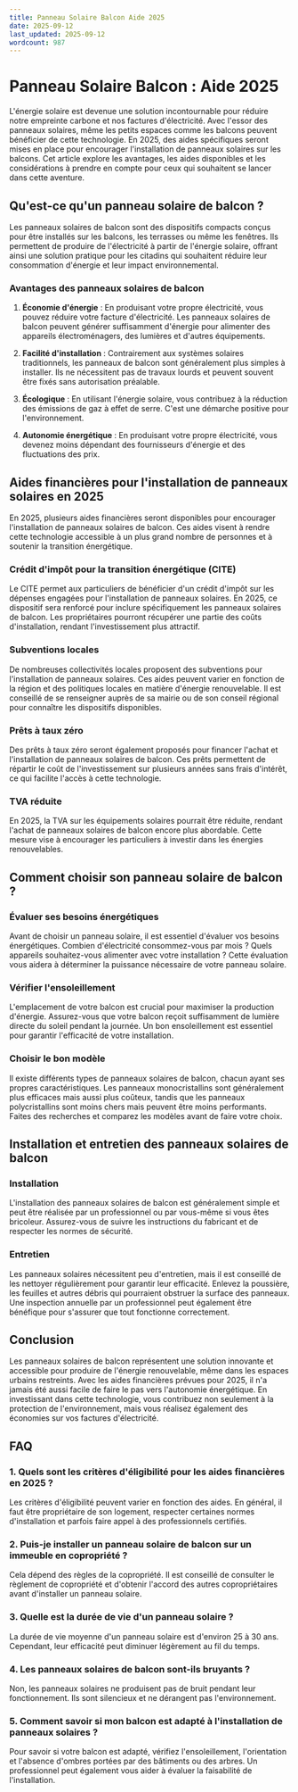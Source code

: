 ```yaml
---
title: Panneau Solaire Balcon Aide 2025
date: 2025-09-12
last_updated: 2025-09-12
wordcount: 987
---
```


# Panneau Solaire Balcon : Aide 2025

L'énergie solaire est devenue une solution incontournable pour réduire notre empreinte carbone et nos factures d'électricité. Avec l'essor des panneaux solaires, même les petits espaces comme les balcons peuvent bénéficier de cette technologie. En 2025, des aides spécifiques seront mises en place pour encourager l'installation de panneaux solaires sur les balcons. Cet article explore les avantages, les aides disponibles et les considérations à prendre en compte pour ceux qui souhaitent se lancer dans cette aventure.

## Qu'est-ce qu'un panneau solaire de balcon ?

Les panneaux solaires de balcon sont des dispositifs compacts conçus pour être installés sur les balcons, les terrasses ou même les fenêtres. Ils permettent de produire de l'électricité à partir de l'énergie solaire, offrant ainsi une solution pratique pour les citadins qui souhaitent réduire leur consommation d'énergie et leur impact environnemental.

### Avantages des panneaux solaires de balcon

1. **Économie d'énergie** : En produisant votre propre électricité, vous pouvez réduire votre facture d'électricité. Les panneaux solaires de balcon peuvent générer suffisamment d'énergie pour alimenter des appareils électroménagers, des lumières et d'autres équipements.

2. **Facilité d'installation** : Contrairement aux systèmes solaires traditionnels, les panneaux de balcon sont généralement plus simples à installer. Ils ne nécessitent pas de travaux lourds et peuvent souvent être fixés sans autorisation préalable.

3. **Écologique** : En utilisant l'énergie solaire, vous contribuez à la réduction des émissions de gaz à effet de serre. C'est une démarche positive pour l'environnement.

4. **Autonomie énergétique** : En produisant votre propre électricité, vous devenez moins dépendant des fournisseurs d'énergie et des fluctuations des prix.

## Aides financières pour l'installation de panneaux solaires en 2025

En 2025, plusieurs aides financières seront disponibles pour encourager l'installation de panneaux solaires de balcon. Ces aides visent à rendre cette technologie accessible à un plus grand nombre de personnes et à soutenir la transition énergétique.

### Crédit d'impôt pour la transition énergétique (CITE)

Le CITE permet aux particuliers de bénéficier d'un crédit d'impôt sur les dépenses engagées pour l'installation de panneaux solaires. En 2025, ce dispositif sera renforcé pour inclure spécifiquement les panneaux solaires de balcon. Les propriétaires pourront récupérer une partie des coûts d'installation, rendant l'investissement plus attractif.

### Subventions locales

De nombreuses collectivités locales proposent des subventions pour l'installation de panneaux solaires. Ces aides peuvent varier en fonction de la région et des politiques locales en matière d'énergie renouvelable. Il est conseillé de se renseigner auprès de sa mairie ou de son conseil régional pour connaître les dispositifs disponibles.

### Prêts à taux zéro

Des prêts à taux zéro seront également proposés pour financer l'achat et l'installation de panneaux solaires de balcon. Ces prêts permettent de répartir le coût de l'investissement sur plusieurs années sans frais d'intérêt, ce qui facilite l'accès à cette technologie.

### TVA réduite

En 2025, la TVA sur les équipements solaires pourrait être réduite, rendant l'achat de panneaux solaires de balcon encore plus abordable. Cette mesure vise à encourager les particuliers à investir dans les énergies renouvelables.

## Comment choisir son panneau solaire de balcon ?

### Évaluer ses besoins énergétiques

Avant de choisir un panneau solaire, il est essentiel d'évaluer vos besoins énergétiques. Combien d'électricité consommez-vous par mois ? Quels appareils souhaitez-vous alimenter avec votre installation ? Cette évaluation vous aidera à déterminer la puissance nécessaire de votre panneau solaire.

### Vérifier l'ensoleillement

L'emplacement de votre balcon est crucial pour maximiser la production d'énergie. Assurez-vous que votre balcon reçoit suffisamment de lumière directe du soleil pendant la journée. Un bon ensoleillement est essentiel pour garantir l'efficacité de votre installation.

### Choisir le bon modèle

Il existe différents types de panneaux solaires de balcon, chacun ayant ses propres caractéristiques. Les panneaux monocristallins sont généralement plus efficaces mais aussi plus coûteux, tandis que les panneaux polycristallins sont moins chers mais peuvent être moins performants. Faites des recherches et comparez les modèles avant de faire votre choix.

## Installation et entretien des panneaux solaires de balcon

### Installation

L'installation des panneaux solaires de balcon est généralement simple et peut être réalisée par un professionnel ou par vous-même si vous êtes bricoleur. Assurez-vous de suivre les instructions du fabricant et de respecter les normes de sécurité.

### Entretien

Les panneaux solaires nécessitent peu d'entretien, mais il est conseillé de les nettoyer régulièrement pour garantir leur efficacité. Enlevez la poussière, les feuilles et autres débris qui pourraient obstruer la surface des panneaux. Une inspection annuelle par un professionnel peut également être bénéfique pour s'assurer que tout fonctionne correctement.

## Conclusion

Les panneaux solaires de balcon représentent une solution innovante et accessible pour produire de l'énergie renouvelable, même dans les espaces urbains restreints. Avec les aides financières prévues pour 2025, il n'a jamais été aussi facile de faire le pas vers l'autonomie énergétique. En investissant dans cette technologie, vous contribuez non seulement à la protection de l'environnement, mais vous réalisez également des économies sur vos factures d'électricité.

## FAQ

### 1. Quels sont les critères d'éligibilité pour les aides financières en 2025 ?

Les critères d'éligibilité peuvent varier en fonction des aides. En général, il faut être propriétaire de son logement, respecter certaines normes d'installation et parfois faire appel à des professionnels certifiés.

### 2. Puis-je installer un panneau solaire de balcon sur un immeuble en copropriété ?

Cela dépend des règles de la copropriété. Il est conseillé de consulter le règlement de copropriété et d'obtenir l'accord des autres copropriétaires avant d'installer un panneau solaire.

### 3. Quelle est la durée de vie d'un panneau solaire ?

La durée de vie moyenne d'un panneau solaire est d'environ 25 à 30 ans. Cependant, leur efficacité peut diminuer légèrement au fil du temps.

### 4. Les panneaux solaires de balcon sont-ils bruyants ?

Non, les panneaux solaires ne produisent pas de bruit pendant leur fonctionnement. Ils sont silencieux et ne dérangent pas l'environnement.

### 5. Comment savoir si mon balcon est adapté à l'installation de panneaux solaires ?

Pour savoir si votre balcon est adapté, vérifiez l'ensoleillement, l'orientation et l'absence d'ombres portées par des bâtiments ou des arbres. Un professionnel peut également vous aider à évaluer la faisabilité de l'installation.